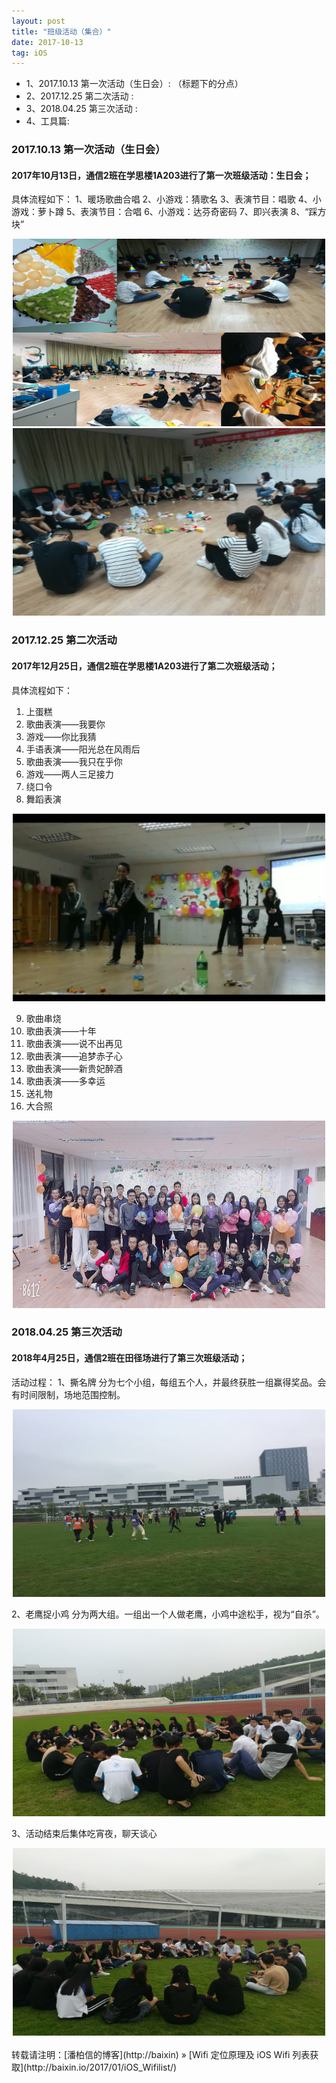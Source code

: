 ```yaml
---
layout: post
title: "班级活动（集合）"
date: 2017-10-13 
tag: iOS
---
```


* 1、2017.10.13 第一次活动（生日会）:   （标题下的分点）
* 2、2017.12.25 第二次活动 :
* 3、2018.04.25 第三次活动 :      
* 4、工具篇:

### 2017.10.13 第一次活动（生日会）
 #### 2017年10月13日，通信2班在学思楼1A203进行了第一次班级活动：生日会；

具体流程如下：
1、暖场歌曲合唱
2、小游戏：猜歌名
3、表演节目：唱歌
4、小游戏：萝卜蹲
5、表演节目：合唱
6、小游戏：达芬奇密码
7、即兴表演
8、“踩方块”

<div align="center">
	<img src="/images/posts/班级活动/通信2生日会 2017.10.13（1）.jpg" height="300" width="500">  
<img src="/images/posts/班级活动/通信2生日会 2017.10.13  (2).jpg" height="300" width="500">  
</div> 

### 2017.12.25 第二次活动

#### 2017年12月25日，通信2班在学思楼1A203进行了第二次班级活动；
 
具体流程如下：
1.	上蛋糕
2.	歌曲表演——我要你
3.	游戏——你比我猜 
4.	手语表演——阳光总在风雨后
5.	歌曲表演——我只在乎你
6.	游戏——两人三足接力
7.	绕口令
8.	舞蹈表演

<div align="center">
	<img src="/images/posts/班级活动/舞蹈.jpg" height="300" width="500">  
</div> 

9.	歌曲串烧
10.	歌曲表演——十年
11.	歌曲表演——说不出再见
12.	歌曲表演——追梦赤子心
13.	歌曲表演——新贵妃醉酒
14.	歌曲表演——多幸运
15.	送礼物
16.	大合照

<div align="center">
	<img src="/images/posts/班级活动/通信2第二次.jpg" height="300" width="500">  
</div> 

### 2018.04.25 第三次活动

#### 2018年4月25日，通信2班在田径场进行了第三次班级活动；
活动过程：
1、撕名牌
分为七个小组，每组五个人，并最终获胜一组赢得奖品。会有时间限制，场地范围控制。

<div align="center">
	<img src="/images/posts/班级活动/撕名牌.jpg" height="300" width="500">  
</div>

2、老鹰捉小鸡
分为两大组。一组出一个人做老鹰，小鸡中途松手，视为“自杀”。

<div align="center">
	<img src="/images/posts/班级活动/集合2.jpg" height="300" width="500">  
</div>

3、活动结束后集体吃宵夜，聊天谈心

<div align="center">
	<img src="/images/posts/班级活动/集合.jpg" height="300" width="500">  
</div>


<br>
转载请注明：[潘柏信的博客](http://baixin) » [Wifi 定位原理及 iOS Wifi 列表获取](http://baixin.io/2017/01/iOS_Wifilist/)  


